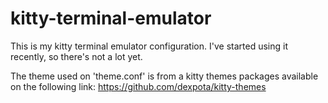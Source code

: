 # kitty-terminal-emulator
This is my kitty terminal emulator configuration. I've started using it recently, so there's not a lot yet. 

The theme used on 'theme.conf' is from a kitty themes packages available on the following link: https://github.com/dexpota/kitty-themes
